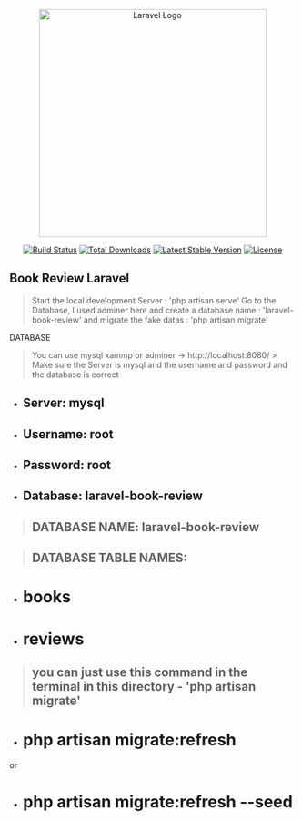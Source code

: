 


<p align="center"><a href="https://laravel.com" target="_blank"><img src="https://raw.githubusercontent.com/laravel/art/master/logo-lockup/5%20SVG/2%20CMYK/1%20Full%20Color/laravel-logolockup-cmyk-red.svg" width="400" alt="Laravel Logo"></a></p>

<p align="center">
<a href="https://github.com/laravel/framework/actions"><img src="https://github.com/laravel/framework/workflows/tests/badge.svg" alt="Build Status"></a>
<a href="https://packagist.org/packages/laravel/framework"><img src="https://img.shields.io/packagist/dt/laravel/framework" alt="Total Downloads"></a>
<a href="https://packagist.org/packages/laravel/framework"><img src="https://img.shields.io/packagist/v/laravel/framework" alt="Latest Stable Version"></a>
<a href="https://packagist.org/packages/laravel/framework"><img src="https://img.shields.io/packagist/l/laravel/framework" alt="License"></a>
</p>

## Book Review Laravel 

> Start the local development Server : 'php artisan serve' 
> Go to the Database, I used adminer here and create a database name : 'laravel-book-review'
> and migrate the fake datas : 'php artisan migrate' 

DATABASE
> You can use mysql xammp or adminer -> http://localhost:8080/ > Make sure the Server is mysql and the username and password and the database is correct 
* ## Server: mysql
* ## Username: root
* ## Password: root
* ## Database: laravel-book-review

> ## DATABASE NAME: laravel-book-review

> ## DATABASE TABLE NAMES: 
* # books
* # reviews
> ## you can just use this command in the terminal in this directory - 'php artisan migrate'
* # php artisan migrate:refresh 
or 
* # php artisan migrate:refresh --seed 
